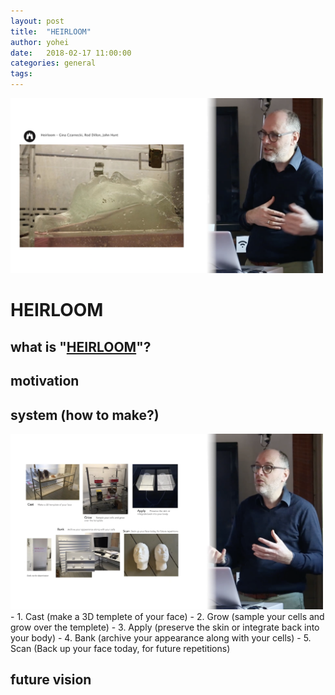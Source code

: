 ```yaml
---
layout: post
title:  "HEIRLOOM"
author: yohei
date:   2018-02-17 11:00:00
categories: general
tags: 
---
```


<img src="/images/heirloom.png" width="500px">

# HEIRLOOM
## what is "[HEIRLOOM](https://www.ginaczarnecki.com/heirloom)"?


## motivation

## system (how to make?)
<img src="/images/heirloom_02.png" width="500px">
- 1. Cast (make a 3D templete of your face)
- 2. Grow (sample your cells and grow over the templete)
- 3. Apply (preserve the skin or integrate back into your body)
- 4. Bank (archive your appearance along with your cells)
- 5. Scan (Back up your face today, for future repetitions)

## future vision




